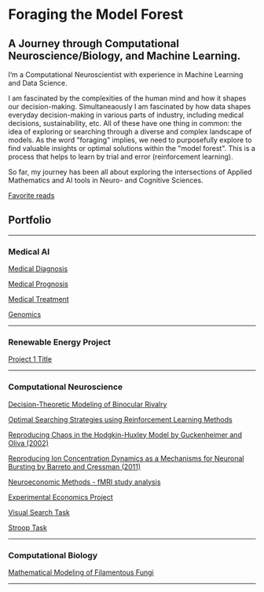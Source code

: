 # Foraging the Model Forest

## A Journey through Computational Neuroscience/Biology, and Machine Learning.

I’m a Computational Neuroscientist with experience in Machine Learning and Data Science.  

I am fascinated by the complexities of the human mind and how it shapes our decision-making. Simultaneaously I am fascinated by how data shapes everyday decision-making in various parts of industry, including medical decisions, sustainability, etc. All of these have one thing in common: 
the idea of exploring or searching through a diverse and complex landscape of models. As the word "foraging" implies, we need to purposefully explore to find valuable insights or optimal solutions within the "model forest". This is a process that helps to learn by trial and error (reinforcement learning).

So far, my journey has been all about exploring the intersections of Applied Mathematics and AI tools in Neuro- and Cognitive Sciences.

<!-- add link to my coursera website -->


[Favorite reads](/favreads.md)


## Portfolio

---

### Medical AI

[Medical Diagnosis](/sample_page)
<!--img src="images/comingsoon.jpeg?raw=true"/ -->


[Medical Prognosis](/sample_page)
<!-- img src="images/comingsoon.jpeg?raw=true"/-->


[Medical Treatment](/sample_page)
<!-- img src="images/comingsoon.jpeg?raw=true"/ -->

[Genomics](/sample_page)

---

### Renewable Energy Project

[Project 1 Title](http://example.com/)

---

### Computational Neuroscience

[Decision-Theoretic Modeling of Binocular Rivalry](/bin_riv.md)
<!--img src="images/comingsoon.jpeg?raw=true"/-->

[Optimal Searching Strategies using Reinforcement Learning Methods](masterthesis.md)
<!--img src="images/comingsoon.jpeg?raw=true"/-->

[Reproducing Chaos in the Hodgkin-Huxley Model by Guckenheimer and Oliva (2002)](/chaos.md)

[Reproducing Ion Concentration Dynamics as a Mechanisms for Neuronal Bursting by Barreto and Cressman (2011)](/ioncon.md)
<!--img src="images/comingsoon.jpeg?raw=true"/-->

[Neuroeconomic Methods - fMRI study analysis](/neuroeconomic_methods.md)
<!--img src="images/comingsoon.jpeg?raw=true"/-->

[Experimental Economics Project](/exp_econ_project.md)
<!--img src="images/comingsoon.jpeg?raw=true"/-->

[Visual Search Task](visualsearch.md)
<!--img src="images/comingsoon.jpeg?raw=true"/-->

[Stroop Task](strooptask.md)
<!--img src="images/comingsoon.jpeg?raw=true"/-->

<!-- add stochastics projects, comp modeling, deep learning, exp economics projects -->
---

### Computational Biology

[Mathematical Modeling of Filamentous Fungi](/fungi.md)



---
